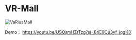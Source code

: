 # VR-Mall

![VaRiusMall](https://github.com/maddddxx/VR-Mall/assets/103488412/cc19275a-dcc9-446d-b544-8c6d48a681b7)


Demo：
https://youtu.be/USOsmHZrTzg?si=8riE0Ou3yf_jqgK3

